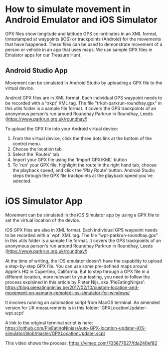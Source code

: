 # How to simulate movement in Android Emulator and iOS Simulator

GPX files show longitude and latitude GPS co-ordinates in an XML format, timestamped at waypoints (iOS) or trackpoints (Android) for the movements that have happened. These files can be used to demonstrate movement of a person or vehicle in an app that uses maps. We use sample GPX files in Emulator apps for our Treasure Hunt.

## Android Studio App

Movement can be simulated in Android Studio by uploading a GPX file to the virtual device.

Android GPX files are in XML format. Each individual GPS waypoint needs to be recorded with a 'trkpt' XML tag. The file "trkpt-parkrun-roundhay.gpx" in this utils folder is a sample file format. It covers the GPS trackpoints of an anonymous person's run around Roundhay Parkrun in Roundhay, Leeds (https://www.parkrun.org.uk/roundhay/)

To upload the GPX file into your Android virtual device:

1. From the virtual device, click the three dots link at the bottom of the control menu.
2. Choose the location tab
3. Select the 'Routes' tab
4. Import your GPX file using the 'Import GPX/KML' button
5. To 'run' your GPX file, highlight the route in the right hand tab, choose the playback speed, and click the 'Play Route' button. Android Studio steps through the GPX file trackpoints at the playback speed you've selected.

# iOS Simulator App

Movement can be simulated in the iOS Simulator app by using a GPX file to set the virtual location of the device.

iOS GPX files are also in XML format. Each individual GPS waypoint needs to be recorded with a 'wpt' XML tag. The file "wpt-parkrun-roundhay.gpx" in this utils folder is a sample file format. It covers the GPS trackpoints of an anonymous person's run around Roundhay Parkrun in Roundhay, Leeds (https://www.parkrun.org.uk/roundhay/)

At the time of writing, the iOS emulator doesn't have the capability to upload a step-by-step GPX file. You can use some pre-defined maps around Apple's HQ in Cupertino, California. But to step through a GPX file in a different location, more relevant to your testing, you need to follow the process explained in this article by Pieter Nijs, aka 'PieEatingNinjas':
https://blog.pieeatingninjas.be/2017/02/10/custom-location-and-movement-on-xamarin-remoted-ios-simulator-for-windows/

It involves running an automation script from MacOS terminal. An amended version for UK measurements is in this folder: 'GPXLocationUpdater-wpt.scpt'

A link to the original terminal script is here:
https://github.com/PieEatingNinjas/Auto-GPX-location-updater-iOS-simulator/blob/master/GPXLocationUpdater.scpt

This video shows the process:
https://vimeo.com/705877627/fda240ef82
